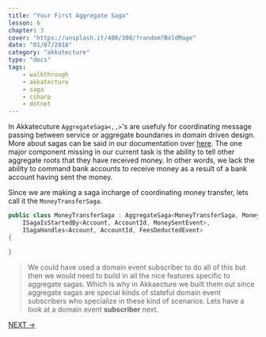 ```yaml
---
title: "Your First Aggregate Saga"
lesson: 6
chapter: 3
cover: "https://unsplash.it/400/300/?random?BoldMage"
date: "01/07/2018"
category: "akkatecture"
type: "docs"
tags:
    - walkthrough
    - akkatecture
    - saga
    - csharp
    - dotnet
---
```

In Akkatecuture `AggregateSaga<,,>`'s are usefuly for coordinating message passing between service or aggregate boundaries in domain driven design. More about sagas can be said in our documentation over [here](/docs/sagas). The one major component missing in our current task is the ability to tell other aggregate roots that they have received money. In other words, we lack the ability to command bank accounts to receive money as a result of a bank account having sent the money. 

Since we are making a saga incharge of coordinating money transfer, lets call it the `MoneyTransferSaga`.

```csharp
public class MoneyTransferSaga : AggregateSaga<MoneyTransferSaga, MoneyTransferSagaId, MoneyTransferSagaState> 
    ISagaIsStartedBy<Account, AccountId, MoneySentEvent>,
    ISagaHandles<Account, AccountId, FeesDeductedEvent>
{

}
```

> We could have used a domain event subscriber to do all of this but then we would need to build in all the nice features specific to aggregate sagas. Which is why in Akkaecture we built them out since aggregate sagas are special kinds of stateful domain event subscribers who specialize in these kind of scenarios. Lets have a look at a domain event **subscriber** next.

[NEXT →](/docs/your-first-subscribers)

